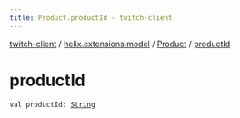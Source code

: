 ```yaml
---
title: Product.productId - twitch-client
---
```


[twitch-client](../../index.html) / [helix.extensions.model](../index.html) / [Product](index.html) / [productId](./product-id.html)

# productId

`val productId: `[`String`](https://kotlinlang.org/api/latest/jvm/stdlib/kotlin/-string/index.html)